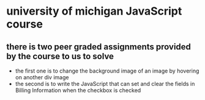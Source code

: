 # university of michigan JavaScript course

## there is two peer graded assignments provided by the course to us to solve

- the first one is to change the background image of an image by hovering on another div image
- the second is to write the JavaScript that can set and clear the fields in Billing Information when the checkbox is checked
